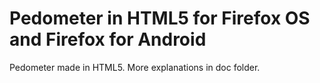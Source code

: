 # Pedometer in HTML5 for Firefox OS and Firefox for Android

Pedometer made in HTML5. More explanations in doc folder.